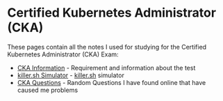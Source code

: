 # Certified Kubernetes Administrator (CKA)

These pages contain all the notes I used for studying for the Certified Kubernetes Administrator (CKA) Exam:

- [CKA Information](CKA.md) - Requirement and information about the test 
- [killer.sh Simulator](killer.md) - [killer.sh](https://killer.sh) simulator
- [CKA Questions](questions.md) - Random Questions I have found online that have caused me problems
